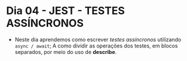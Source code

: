 # Dia 04 - JEST - TESTES ASSÍNCRONOS

- Neste dia aprendemos como escrever *testes assíncronos* utilizando `async / await`;
A como dividir as operações dos testes, em blocos separados, por meio do uso de **describe**.